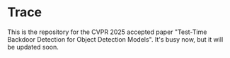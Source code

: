 # Trace
This is the repository for the CVPR 2025 accepted paper "Test-Time Backdoor Detection for Object Detection Models". It's busy now, but it will be updated soon.
